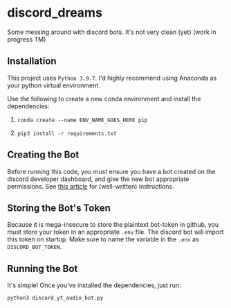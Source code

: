 # discord_dreams

Some messing around with discord bots. It's not very clean (yet) (work in progress TM)

## Installation

This project uses ```Python 3.9.7```. I'd highly recommend using Anaconda as your python virtual environment.

Use the following to create a new conda environment and install the dependencies:

1. ```conda create --name ENV_NAME_GOES_HERE pip```

2. ```pip3 install -r requirements.txt```

## Creating the Bot

Before running this code, you must ensure you have a bot created on the discord developer dashboard, and give the new bot appropriate permissions. See [this article](https://medium.com/disbots/how-to-make-a-discord-bot-with-python-e066b03bfd9) for (well-written) instructions.

## Storing the Bot's Token

Because it is mega-insecure to store the plaintext bot-token in github, you must store your token in an appropriate ```.env``` file. The discord bot will import this token on startup. Make sure to name the variable in the ```.env``` as ```DISCORD_BOT_TOKEN```.

## Running the Bot

It's simple! Once you've installed the dependencies, just run:

```python3 discord_yt_audio_bot.py```
